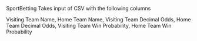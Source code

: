 SportBetting
Takes input of CSV with the following columns

Visiting Team Name, Home Team Name, Visiting Team Decimal Odds, Home Team Decimal Odds, Visiting Team Win Probability, Home Team Win Probability
